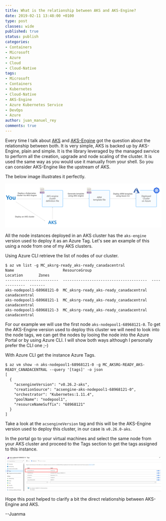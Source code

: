 ```yaml
---
title: What is the relationship between AKS and AKS-Engine?
date: 2019-02-11 13:48:00 +0100
type: post
classes: wide
published: true
status: publish
categories:
- Containers
- Microsoft
- Azure
- Cloud
- Cloud-Native
tags:
- Microsoft
- Containers
- Kubernetes
- Cloud-Native
- AKS-Engine
- Azure Kubernetes Service
- DevOps
- Azure
author: juan_manuel_rey
comments: true
---
```


Every time I talk about [AKS](https://azure.microsoft.com/en-us/services/kubernetes-service/) and [AKS-Engine](https://github.com/Azure/aks-engine) got the question about the relationship between both. It is very simple, AKS is backed up by AKS-Engine, plain and simple. It is the library leveraged by the managed swrvice to perform all the creation, upgrade and node scaling of the cluster. It is used the same way as you would use it manually from your shell. So you can consider AKS-Engine like the upstream of AKS. 

The below image illustrates it perfectly.

[![](/assets/images/aks-to-aks-engine.png "AKS-Engine relationship to AKS")]({{site.url}}/assets/images/aks-to-aks-engine.png)

All the node instances deployed in an AKS cluster has the `aks-engine` version used to deploy it as an Azure Tag. Let's see an example of this using a node from one of my AKS clusters. 

Using Azure CLI retrieve the list of nodes of our cluster.

```
$ az vm list -g MC_aksrg-ready_aks-ready_canadacentral
Name                      ResourceGroup                           Location       Zones
------------------------  --------------------------------------  -------------  -------
aks-nodepool1-68968121-0  MC_aksrg-ready_aks-ready_canadacentral  canadacentral
aks-nodepool1-68968121-1  MC_aksrg-ready_aks-ready_canadacentral  canadacentral
aks-nodepool1-68968121-3  MC_aksrg-ready_aks-ready_canadacentral  canadacentral
```

For our example we will use the first node `aks-nodepool1-68968121-0`. To get the AKS-Engine version used to deploy this cluster we will need to look into the node tags, we can get the nodes by looing the node into the Azure Portal or by using Azure CLI. I will show both ways although I personally prefer the CLI one ;-)

With Azure CLI get the instance Azure Tags.

```
$ az vm show -n aks-nodepool1-68968121-0 -g MC_AKSRG-READY_AKS-READY_CANADACENTRAL --query '[tags]' -o json
[
  {
    "acsengineVersion": "v0.26.2-aks",
    "creationSource": "acsengine-aks-nodepool1-68968121-0",
    "orchestrator": "Kubernetes:1.11.4",
    "poolName": "nodepool1",
    "resourceNameSuffix": "68968121"
  }
]
```

Take a look at the `acsengineVersion` tag and this will be the AKS-Engine version used to deploy this cluster, in our case is `v0.26.0-aks`.

In the portal go to your virtual machines and select the same node from your AKS cluster and proceed to the Tags section to get the tags assigned to this instance. 

[![](/assets/images/aks-engine-version-tag.png "AKS-Engine relationship to AKS")]({{site.url}}/assets/images/aks-engine-version-tag.png)

Hope this post helped to clarify a bit the direct relationship between AKS-Engine and AKS. 

--Juanma